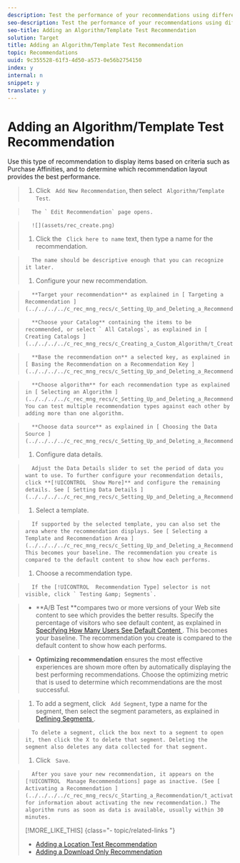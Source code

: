 ```yaml
---
description: Test the performance of your recommendations using different algorithms and templates.
seo-description: Test the performance of your recommendations using different algorithms and templates.
seo-title: Adding an Algorithm/Template Test Recommendation
solution: Target
title: Adding an Algorithm/Template Test Recommendation
topic: Recommendations
uuid: 9c355528-61f3-4d50-a573-0e56b2754150
index: y
internal: n
snippet: y
translate: y
---
```


# Adding an Algorithm/Template Test Recommendation

Use this type of recommendation to display items based on criteria such as Purchase Affinities, and to determine which recommendation layout provides the best performance. 

>1. Click ` Add New Recommendation`, then select ` Algorithm/Template Test`.

>       The ` Edit Recommendation` page opens. 

>       ![](assets/rec_create.png) 
>1. Click the ` Click here to name` text, then type a name for the recommendation.

>       The name should be descriptive enough that you can recognize it later. 
>1. Configure your new recommendation.

>       **Target your recommendation** as explained in [ Targeting a Recommendation ](../../../../c_rec_mng_recs/c_Setting_Up_and_Deleting_a_Recommendation/t_create_edit_recs/t_targeting_recs.md#task_3D93B8962F6341CB9A3ADE8E29BFECA5). 

>       **Choose your Catalog** containing the items to be recommended, or select ` All Catalogs`, as explained in [ Creating Catalogs ](../../../../c_rec_mng_recs/c_Creating_a_Custom_Algorithm/t_Creating_Catalogs.md#task_CF595BC2426140E08F7948E43E3C8F81). 

>       **Base the recommendation on** a selected key, as explained in [ Basing the Recommendation on a Recommendation Key ](../../../../c_rec_mng_recs/c_Setting_Up_and_Deleting_a_Recommendation/t_create_edit_recs/t_rec_key_recs.md#task_2B0ED54AFBF64C56916B6E1F4DC0DC3B). 

>       **Choose algorithm** for each recommendation type as explained in [ Selecting an Algorithm ](../../../../c_rec_mng_recs/c_Setting_Up_and_Deleting_a_Recommendation/t_create_edit_recs/t_algo_select_recs.md#task_2203616ABBE342B6ADAB08F278D794FA). You can test multiple recommendation types against each other by adding more than one algorithm. 

>       **Choose data source** as explained in [ Choosing the Data Source ](../../../../c_rec_mng_recs/c_Setting_Up_and_Deleting_a_Recommendation/t_create_edit_recs/t_data_source_recs.md#task_4EC990FBF374465EA6B7FCA8A5A12786). 
>1. Configure data details.

>       Adjust the Data Details slider to set the period of data you want to use. To further configure your recommendation details, click **[!UICONTROL  Show More]** and configure the remaining details. See [ Setting Data Details ](../../../../c_rec_mng_recs/c_Setting_Up_and_Deleting_a_Recommendation/t_create_edit_recs/t_Setting_Data_Details.md#task_28DB20F968B1451481D8E51BAF947079). 
>1. Select a template.

>       If supported by the selected template, you can also set the area where the recommendation displays. See [ Selecting a Template and Recommendation Area ](../../../../c_rec_mng_recs/c_Setting_Up_and_Deleting_a_Recommendation/t_create_edit_recs/t_template_and_recommendation_area_recs.md#task_45CA0403F24944EF9FE6C4FC5D1A7836). This becomes your baseline. The recommendation you create is compared to the default content to show how each performs. 
>1. Choose a recommendation type.

>       If the [!UICONTROL  Recommendation Type] selector is not visible, click ` Testing &amp; Segments`. 

>    
>    * **A/B Test **compares two or more versions of your Web site content to see which provides the better results. Specify the percentage of visitors who see default content, as explained in [ Specifying How Many Users See Default Content ](../../../../c_rec_mng_recs/c_Setting_Up_and_Deleting_a_Recommendation/t_create_edit_recs/t_how_many_users_see_default_conten_recst.md#task_5059665F6EE64FA39D2851671898F996). This becomes your baseline. The recommendation you create is compared to the default content to show how each performs. 

>    * **Optimizing recommendation** ensures the most effective experiences are shown more often by automatically displaying the best performing recommendations. Choose the optimizing metric that is used to determine which recommendations are the most successful. 


>1. To add a segment, click ` Add Segment`, type a name for the segment, then select the segment parameters, as explained in [ Defining Segments ](../../../../c_rec_mng_recs/c_Setting_Up_and_Deleting_a_Recommendation/t_create_edit_recs/t_definesegments_recs.md#task_338EDF86E0A2412896C2854257E91D62).

>       To delete a segment, click the box next to a segment to open it, then click the X to delete that segment. Deleting the segment also deletes any data collected for that segment. 
>1. Click ` Save`.

>       After you save your new recommendation, it appears on the [!UICONTROL  Manage Recommendations] page as inactive. (See [ Activating a Recommendation ](../../../../c_rec_mng_recs/c_Starting_a_Recommendation/t_activate_recs.md#task_B0A6D22AA72E405DBEC81D22B12477DF) for information about activating the new recommendation.) The algorithm runs as soon as data is available, usually within 30 minutes. 
>[!MORE_LIKE_THIS] {class="- topic/related-links "}
>
>* [ Adding a Location Test Recommendation ](t_Adding_a_Location_Test_Recommendation.md#task_3CB225C3A7EA44D2BB5D02631AF74EB5)
>* [ Adding a Download Only Recommendation ](t_Adding_a_Download_Only_Recommendation.md#task_EECE85A42EE940A589F3A897D6DB12BF)
